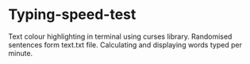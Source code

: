 # Typing-speed-test
Text colour highlighting in terminal using curses library.
Randomised sentences form text.txt file.
Calculating and displaying words typed per minute. 
